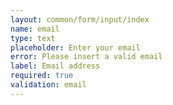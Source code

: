 ```yaml
---
layout: common/form/input/index
name: email
type: text
placeholder: Enter your email
error: Please insert a valid email
label: Email address
required: true
validation: email
---
```

